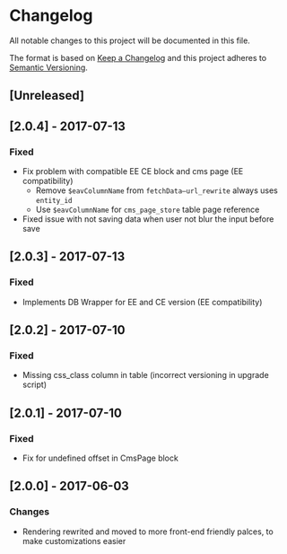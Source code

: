 # Changelog
All notable changes to this project will be documented in this file.

The format is based on [Keep a Changelog](http://keepachangelog.com/en/1.0.0/)
and this project adheres to [Semantic Versioning](http://semver.org/spec/v2.0.0.html).

## [Unreleased]

## [2.0.4] - 2017-07-13
### Fixed
- Fix problem with compatible EE CE block and cms page (EE compatibility)
    - Remove `$eavColumnName` from `fetchData–url_rewrite` always uses `entity_id`
    - Use `$eavColumnName` for `cms_page_store` table page reference
- Fixed issue with not saving data when user not blur the input before save

## [2.0.3] - 2017-07-13
### Fixed
- Implements DB Wrapper for EE and CE version (EE compatibility)

## [2.0.2] - 2017-07-10
### Fixed
- Missing css_class column in table (incorrect versioning in upgrade script)

## [2.0.1] - 2017-07-10
### Fixed
- Fix for undefined offset in CmsPage block

## [2.0.0] - 2017-06-03
### Changes
- Rendering rewrited and moved to more front-end friendly palces, to make customizations easier
